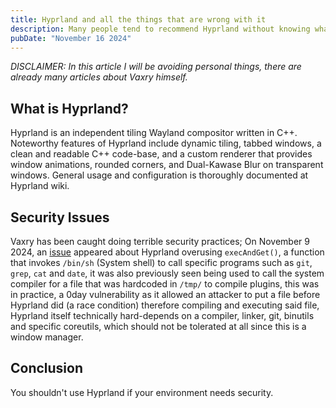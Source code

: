```yaml
---
title: Hyprland and all the things that are wrong with it
description: Many people tend to recommend Hyprland without knowing what they are dealing with along with risks, in this article I'm gonna be explaining why you shouldn't use Hyprland if you value your devices security.
pubDate: "November 16 2024"
---
```


*DISCLAIMER: In this article I will be avoiding personal things, there are already many articles about Vaxry himself.*

## What is Hyprland?

Hyprland is an independent tiling Wayland compositor written in C++. Noteworthy features of Hyprland include dynamic tiling, tabbed windows, a clean and readable C++ code-base, and a custom renderer that provides window animations, rounded corners, and Dual-Kawase Blur on transparent windows. General usage and configuration is thoroughly documented at Hyprland wiki.

## Security Issues

Vaxry has been caught doing terrible security practices;
On November 9 2024, an [issue](https://github.com/hyprwm/Hyprland/issues/8400) appeared about Hyprland overusing `execAndGet()`, a function that invokes `/bin/sh` (System shell) to call specific programs such as `git`, `grep`, `cat` and `date`, it was also previously seen being used to call the system compiler for a file that was hardcoded in `/tmp/` to compile plugins, this was in practice, a 0day vulnerability as it allowed an attacker to put a file before Hyprland did (a race condition) therefore compiling and executing said file, Hyprland itself technically hard-depends on a compiler, linker, git, binutils and specific coreutils, which should not be tolerated at all since this is a window manager.

## Conclusion

You shouldn't use Hyprland if your environment needs security.
